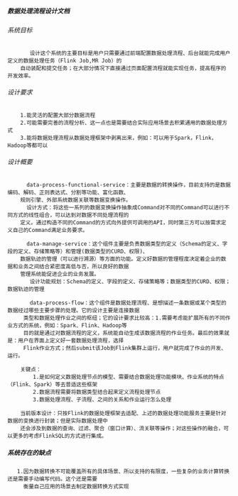 ##### 数据处理流程设计文档

###### 系统目标
           设计这个系统的主要目标是用户只需要通过前端配置数据处理流程、后台就能完成用户定义的数据处理任务（Flink Job,MR Job）的
        自动装配和提交任务；在大部分情况下直接通过页面配置流程就能实现任务，提高程序的开发效率。
        
###### 设计要求
        1.能灵活的配置大部分数据流程
        2.可能需要完善的流程分析、这一点也是需要结合实际应用场景去积累通用的数据处理方式
        3.能将数据处理流程从数据处理框架中剥离出来，例如：可以用于Spark，Flink，Hadoop等都可以
        
        
###### 设计概要
       
          data-process-functional-service：主要是数据的转换操作，目前支持的是数据编码、解码、正则表达式、分割等功能、富化函数、
        规则引擎、外部系统数据关联等数据变换操作。
          设计方式：将这些一系列的数据变换操作抽象成Command对不同的Command可以进行不同方式的线性组合，可以达到对数据不同处理流程的
        定义。通过构造不同的Command的方式向外提供可调用的API，同时第三方可以按需求定义自己的Command满足业务要求。
        
          data-manage-service：这个组件主要是负责数据类型的定义（Schema的定义、字段的定义、存储策略等）和管理(数据类型的CURD、权限)、
        数据轨迹的管理（可以进行溯源）等方面的功能。定义好数据的管理程度决定着企业的数据和业务之间结合紧密度高低与否，所以良好的数据
        管理系统能促进企业的业务发展。
           设计功能规划：Schema的定义、字段的定义、存储策略等；数据类型的CURD、权限；数据轨迹的管理
           
           data-process-flow：这个组件是数据处理流程、是想描述一条数据或某个类型的数据经过哪些主要步骤的处理。它的设计主要是连接数据
         类型和数据处理作业之间的枢纽；它的设计要求比较高：1.需要考虑能扩展所有的不同作业方式的系统，例如：Spark、Flink、Hadoop等
         目的就是通过对数据流程的定义，系统能自动生成该数据流程的作业任务。最后的效果就是：用户在界面上定义好一套数据处理流程，选择
         Flink作业方式；然后submit该Job到Flink集群上运行，用户就完成了作业的开发、运行。        
         
        关键点：
            1.是如何定义数据处理节点的模型、需要结合数据处理功能模块、作业系统的特点（Flink、Spark）等去普适这些框架
            2.数据流程需要将数据类型结合起来定义流程处理节点
            3.数据处理流程、子流程、之间的关系和作业运行怎么处理
        
        当前版本设计：只按Flink的数据处理框架去适配、上述的数据处理功能服务主要是针对数据的变换进行封装；但是实际数据处理中
        还会涉及到数据的查询、过滤、聚合（窗口计算）、流关联等操作；对这些操作的融合，可以更多的考虑FlinkSQL的方式进行集成。
        
        
        
##### 系统存在的缺点
       1.因为数据转换不可能覆盖所有的具体场景、所以支持的有限度，一些复杂的业务计算转换还是需要手动编写代码。这个还是需要
         衡量自己应用的场景去制定数据转换方式实现        
        
        
        
            
          
           
           
          
          
        
        
        
        
                